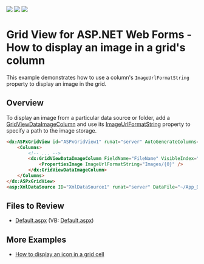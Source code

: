 <!-- default badges list -->
![](https://img.shields.io/endpoint?url=https://codecentral.devexpress.com/api/v1/VersionRange/128536158/13.1.4%2B)
[![](https://img.shields.io/badge/Open_in_DevExpress_Support_Center-FF7200?style=flat-square&logo=DevExpress&logoColor=white)](https://supportcenter.devexpress.com/ticket/details/E1123)
[![](https://img.shields.io/badge/📖_How_to_use_DevExpress_Examples-e9f6fc?style=flat-square)](https://docs.devexpress.com/GeneralInformation/403183)
<!-- default badges end -->
# Grid View for ASP.NET Web Forms - How to display an image in a grid's column

This example demonstrates how to use a column's `ImageUrlFormatString` property to display an image in the grid.

## Overview

To display an image from a particular data source or folder, add a [GridViewDataImageColumn](https://docs.devexpress.com/AspNet/DevExpress.Web.GridViewDataImageColumn) and use its [ImageUrlFormatString](https://docs.devexpress.com/AspNet/DevExpress.Web.ImageEditPropertiesBase.ImageUrlFormatString) property to specify a path to the image storage.

```aspx
<dx:ASPxGridView id="ASPxGridView1" runat="server" AutoGenerateColumns="False" DataSourceID="XmlDataSource1">
    <Columns>
        <!-- ... -->
        <dx:GridViewDataImageColumn FieldName="FileName" VisibleIndex="3" Caption="Image">
            <PropertiesImage ImageUrlFormatString="Images/{0}" />
        </dx:GridViewDataImageColumn>
    </Columns>
</dx:ASPxGridView>
<asp:XmlDataSource ID="XmlDataSource1" runat="server" DataFile="~/App_Data/Images.xml" />
```

## Files to Review

* [Default.aspx](./CS/Site/Default.aspx) (VB: [Default.aspx](./VB/Site/Default.aspx))

## More Examples

* [How to display an icon in a grid cell](https://github.com/DevExpress-Examples/how-to-display-an-icon-in-a-grid-cell-e1967)
